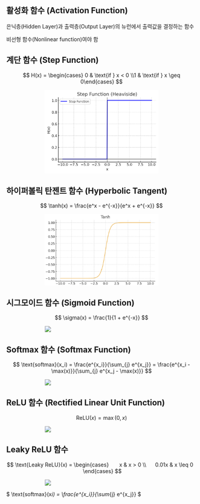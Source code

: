 <br />

## 활성화 함수 (Activation Function)

은닉층(Hidden Layer)과 출력층(Output Layer)의 뉴런에서 출력값을 결정하는 함수

비선형 함수(Nonlinear function)여야 함

<p></p>

## 계단 함수 (Step Function)

$$
H(x) = \begin{cases} 0 & \text{if } x < 0 \\1 & \text{if } x \geq 0\end{cases}
$$

<div style="display: flex; justify-content: center;">
  <img src="https://raw.githubusercontent.com/Heejinee3/Study/refs/heads/master/AI/Figure/Figure4.png" style="margin: 0 10px; width: 300px;">
</div>

<p></p>

## 하이퍼볼릭 탄젠트 함수 (Hyperbolic Tangent)

$$
\tanh(x) = \frac{e^x - e^{-x}}{e^x + e^{-x}}
$$

<div style="display: flex; justify-content: center;">
  <img src="https://raw.githubusercontent.com/Heejinee3/Study/refs/heads/master/AI/Figure/Figure5.png" style="margin: 0 10px; width: 300px;">
</div>

## 시그모이드 함수 (Sigmoid Function)

$$
\sigma(x) = \frac{1}{1 + e^{-x}}
$$

<div style="display: flex; justify-content: center;">
  <img src="https://raw.githubusercontent.com/Heejinee3/Study/refs/heads/master/AI/Figure/Figur6.png" style="margin: 0 10px; width: 300px;">
</div>

## Softmax 함수 (Softmax Function)

$$
\text{softmax}(x_i) = \frac{e^{x_i}}{\sum_{j} e^{x_j}} = \frac{e^{x_i - \max(x)}}{\sum_{j} e^{x_j - \max(x)}}
$$

<div style="display: flex; justify-content: center;">
  <img src="https://raw.githubusercontent.com/Heejinee3/Study/refs/heads/master/AI/Figure/Figur7.png" style="margin: 0 10px; width: 300px;">
</div>

<p></p>

## ReLU 함수 (Rectified Linear Unit Function)

$$
\text{ReLU}(x) = \max(0, x)
$$

<div style="display: flex; justify-content: center;">
  <img src="https://raw.githubusercontent.com/Heejinee3/Study/refs/heads/master/AI/Figure/Figur8.png" style="margin: 0 10px; width: 300px;">
</div>

<p></p>

## Leaky ReLU 함수

$$
\text{Leaky ReLU}(x) = \begin{cases}       x & x > 0 \\      0.01x & x \leq 0    \end{cases}
$$

<div style="display: flex; justify-content: center;">
  <img src="https://raw.githubusercontent.com/Heejinee3/Study/refs/heads/master/AI/Figure/Figur9.png" style="margin: 0 10px; width: 300px;">
</div>

<p></p>

$ \text{softmax}(x*i) = \frac{e^{x_i}}{\sum*{j} e^{x_j}} $
